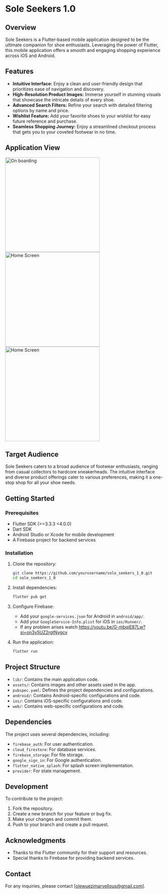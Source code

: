 # Sole Seekers 1.0

## Overview
Sole Seekers is a Flutter-based mobile application designed to be the ultimate companion for shoe enthusiasts. Leveraging the power of Flutter, this mobile application offers a smooth and engaging shopping experience across iOS and Android.

## Features
- **Intuitive Interface:** Enjoy a clean and user-friendly design that prioritizes ease of navigation and discovery.
- **High-Resolution Product Images:** Immerse yourself in stunning visuals that showcase the intricate details of every shoe.
- **Advanced Search Filters:** Refine your search with detailed filtering options by name and price.
- **Wishlist Feature:** Add your favorite shoes to your wishlist for easy future reference and purchase.
- **Seamless Shopping Journey:**  Enjoy a streamlined checkout process that gets you to your coveted footwear in no time.

## Application View
<img src="https://github.com/user-attachments/assets/484535f8-9e25-4ae3-915c-bdfa23ff2b06" alt="On boarding" width="300"/>
<img src="https://github.com/user-attachments/assets/18fbd978-41f4-40a4-a165-ed4d2c065d4a" alt="Home Screen" width="300"/>
<img src="https://github.com/user-attachments/assets/dd2da9c3-9f1a-4028-a025-0baa63bd26b8" alt="Home Screen" width="300"/>


## Target Audience
Sole Seekers caters to a broad audience of footwear enthusiasts, ranging from casual collectors to hardcore sneakerheads. The intuitive interface and diverse product offerings cater to various preferences, making it a one-stop shop for all your shoe needs.
## Getting Started

### Prerequisites
- Flutter SDK (>=3.3.3 <4.0.0)
- Dart SDK
- Android Studio or Xcode for mobile development
- A Firebase project for backend services

### Installation
1. Clone the repository:
   ```bash
   git clone https://github.com/yourusername/sole_seekers_1_0.git
   cd sole_seekers_1_0
   ```

2. Install dependencies:
   ```bash
   flutter pub get
   ```

3. Configure Firebase:
   - Add your `google-services.json` for Android in `android/app/`.
   - Add your `GoogleService-Info.plist` for iOS in `ios/Runner/`.
   - If any problem arises watch https://youtu.be/G-mbqiE87Lw?si=on3y5UZ2rgtNvgcv

4. Run the application:
   ```bash
   flutter run
   ```

## Project Structure
- `lib/`: Contains the main application code.
- `assets/`: Contains images and other assets used in the app.
- `pubspec.yaml`: Defines the project dependencies and configurations.
- `android/`: Contains Android-specific configurations and code.
- `ios/`: Contains iOS-specific configurations and code.
- `web/`: Contains web-specific configurations and code.

## Dependencies
The project uses several dependencies, including:
- `firebase_auth`: For user authentication.
- `cloud_firestore`: For database services.
- `firebase_storage`: For file storage.
- `google_sign_in`: For Google authentication.
- `flutter_native_splash`: For splash screen implementation.
- `provider`: For state management.

## Development
To contribute to the project:
1. Fork the repository.
2. Create a new branch for your feature or bug fix.
3. Make your changes and commit them.
4. Push to your branch and create a pull request.

## Acknowledgments
- Thanks to the Flutter community for their support and resources.
- Special thanks to Firebase for providing backend services.

## Contact
For any inquiries, please contact [olewuezimarvellous@gmail.com].
